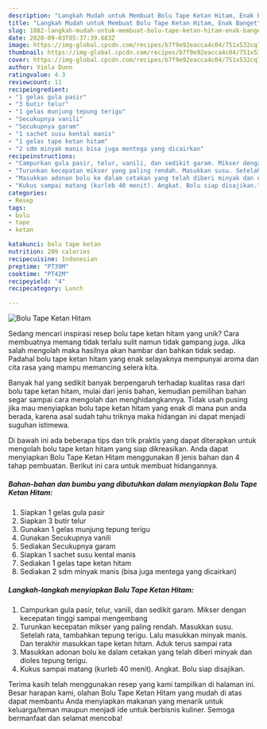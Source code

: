 ```yaml
---
description: "Langkah Mudah untuk Membuat Bolu Tape Ketan Hitam, Enak Banget"
title: "Langkah Mudah untuk Membuat Bolu Tape Ketan Hitam, Enak Banget"
slug: 1882-langkah-mudah-untuk-membuat-bolu-tape-ketan-hitam-enak-banget
date: 2020-09-03T05:37:39.683Z
image: https://img-global.cpcdn.com/recipes/b7f9e92eacca4c04/751x532cq70/bolu-tape-ketan-hitam-foto-resep-utama.jpg
thumbnail: https://img-global.cpcdn.com/recipes/b7f9e92eacca4c04/751x532cq70/bolu-tape-ketan-hitam-foto-resep-utama.jpg
cover: https://img-global.cpcdn.com/recipes/b7f9e92eacca4c04/751x532cq70/bolu-tape-ketan-hitam-foto-resep-utama.jpg
author: Viola Dunn
ratingvalue: 4.3
reviewcount: 11
recipeingredient:
- "1 gelas gula pasir"
- "3 butir telur"
- "1 gelas munjung tepung terigu"
- "Secukupnya vanili"
- "Secukupnya garam"
- "1 sachet susu kental manis"
- "1 gelas tape ketan hitam"
- "2 sdm minyak manis bisa juga mentega yang dicairkan"
recipeinstructions:
- "Campurkan gula pasir, telur, vanili, dan sedikit garam. Mikser dengan kecepatan tinggi sampai mengembang"
- "Turunkan kecepatan mikser yang paling rendah. Masukkan susu. Setelah rata, tambahkan tepung terigu. Lalu masukkan minyak manis. Dan terakhir masukkan tape ketan hitam. Aduk terus sampai rata"
- "Masukkan adonan bolu ke dalam cetakan yang telah diberi minyak dan dioles tepung terigu."
- "Kukus sampai matang (kurleb 40 menit). Angkat. Bolu siap disajikan."
categories:
- Resep
tags:
- bolu
- tape
- ketan

katakunci: bolu tape ketan 
nutrition: 209 calories
recipecuisine: Indonesian
preptime: "PT39M"
cooktime: "PT42M"
recipeyield: "4"
recipecategory: Lunch

---
```



![Bolu Tape Ketan Hitam](https://img-global.cpcdn.com/recipes/b7f9e92eacca4c04/751x532cq70/bolu-tape-ketan-hitam-foto-resep-utama.jpg)

Sedang mencari inspirasi resep bolu tape ketan hitam yang unik? Cara membuatnya memang tidak terlalu sulit namun tidak gampang juga. Jika salah mengolah maka hasilnya akan hambar dan bahkan tidak sedap. Padahal bolu tape ketan hitam yang enak selayaknya mempunyai aroma dan cita rasa yang mampu memancing selera kita.



Banyak hal yang sedikit banyak berpengaruh terhadap kualitas rasa dari bolu tape ketan hitam, mulai dari jenis bahan, kemudian pemilihan bahan segar sampai cara mengolah dan menghidangkannya. Tidak usah pusing jika mau menyiapkan bolu tape ketan hitam yang enak di mana pun anda berada, karena asal sudah tahu triknya maka hidangan ini dapat menjadi suguhan istimewa.


Di bawah ini ada beberapa tips dan trik praktis yang dapat diterapkan untuk mengolah bolu tape ketan hitam yang siap dikreasikan. Anda dapat menyiapkan Bolu Tape Ketan Hitam menggunakan 8 jenis bahan dan 4 tahap pembuatan. Berikut ini cara untuk membuat hidangannya.

<!--inarticleads1-->

##### Bahan-bahan dan bumbu yang dibutuhkan dalam menyiapkan Bolu Tape Ketan Hitam:

1. Siapkan 1 gelas gula pasir
1. Siapkan 3 butir telur
1. Gunakan 1 gelas munjung tepung terigu
1. Gunakan Secukupnya vanili
1. Sediakan Secukupnya garam
1. Siapkan 1 sachet susu kental manis
1. Sediakan 1 gelas tape ketan hitam
1. Sediakan 2 sdm minyak manis (bisa juga mentega yang dicairkan)




<!--inarticleads2-->

##### Langkah-langkah menyiapkan Bolu Tape Ketan Hitam:

1. Campurkan gula pasir, telur, vanili, dan sedikit garam. Mikser dengan kecepatan tinggi sampai mengembang
1. Turunkan kecepatan mikser yang paling rendah. Masukkan susu. Setelah rata, tambahkan tepung terigu. Lalu masukkan minyak manis. Dan terakhir masukkan tape ketan hitam. Aduk terus sampai rata
1. Masukkan adonan bolu ke dalam cetakan yang telah diberi minyak dan dioles tepung terigu.
1. Kukus sampai matang (kurleb 40 menit). Angkat. Bolu siap disajikan.




Terima kasih telah menggunakan resep yang kami tampilkan di halaman ini. Besar harapan kami, olahan Bolu Tape Ketan Hitam yang mudah di atas dapat membantu Anda menyiapkan makanan yang menarik untuk keluarga/teman maupun menjadi ide untuk berbisnis kuliner. Semoga bermanfaat dan selamat mencoba!
